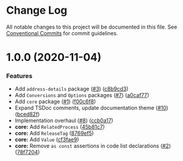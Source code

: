 # Change Log

All notable changes to this project will be documented in this file.
See [Conventional Commits](https://conventionalcommits.org) for commit guidelines.

# 1.0.0 (2020-11-04)


### Features

* Add `address-details` package ([#3](https://github.com/uStudioTeam/ts4ocds/issues/3)) ([c8b9cd3](https://github.com/uStudioTeam/ts4ocds/commit/c8b9cd34012ce726dded35248147fa7d6f29ab4c))
* Add `Conversions` and `Options` packages ([#7](https://github.com/uStudioTeam/ts4ocds/issues/7)) ([a0caf77](https://github.com/uStudioTeam/ts4ocds/commit/a0caf772903737f89fc8da74ce7a2aee1dd3c312))
* Add `core` package ([#1](https://github.com/uStudioTeam/ts4ocds/issues/1)) ([f00c6f8](https://github.com/uStudioTeam/ts4ocds/commit/f00c6f88c425b7960359d6e8e511df836bbad37f))
* Expand TSDoc comments, update documentation theme ([#10](https://github.com/uStudioTeam/ts4ocds/issues/10)) ([bced82f](https://github.com/uStudioTeam/ts4ocds/commit/bced82f8fa179b0e0c27fa77eb57be2d58ce7bbc))
* Implementation overhaul ([#8](https://github.com/uStudioTeam/ts4ocds/issues/8)) ([ccb0a17](https://github.com/uStudioTeam/ts4ocds/commit/ccb0a17468b9ed275d30863e8b34e41ee4c28681))
* **core:** Add `RelatedProcess` ([45b81c7](https://github.com/uStudioTeam/ts4ocds/commit/45b81c79c0ffbde388432654329b06c630219707))
* **core:** Add `ReleaseTag` ([8769ef5](https://github.com/uStudioTeam/ts4ocds/commit/8769ef568d485b840e8da675fa44cad4c0a4de21))
* **core:** Add `Value` ([cf3fae9](https://github.com/uStudioTeam/ts4ocds/commit/cf3fae93e2c1ae283e2eb6ecd2f5ea4e13304738))
* **core:** Remove `as const` assertions in code list declarations ([#2](https://github.com/uStudioTeam/ts4ocds/issues/2)) ([78f7204](https://github.com/uStudioTeam/ts4ocds/commit/78f720420c1ce7c843407d3cfeaa57416c059bee))

